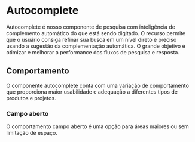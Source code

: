 # Autocomplete

Autocomplete é nosso componente de pesquisa com inteligência de complemento automático do que está sendo digitado. O recurso permite que o usuário consiga refinar sua busca em um nível direto e preciso usando a sugestão da complementação automática. O grande objetivo é otimizar e melhorar a performance dos fluxos de pesquisa e resposta.

## Comportamento
O componente autocomplete conta com uma variação de comportamento que proporciona maior usabilidade e adequação a diferentes tipos de produtos e projetos.

### Campo aberto
O comportamento campo aberto é uma opção para áreas maiores ou sem limitação de espaço.

<wiz-code-demo>
  <wiz-autocomplete data='[{
    "email":"john.doe@test.com.br",
    "name":"John Doe"
    },
    {
      "email":"aldrey.doe@test.com.br",
      "name":"Audrey Doe"
    },
    {
      "email":"potter.doe@test.com.br",
      "name":"Potter Doe"
    }]'
    search-result='name'
    search-item='name'
    (returnAutoComplete)="returnAutoComplete($event)"
    (getInputValue)="getInputAutoComplete($event)"
  ></wiz-autocomplete>
</wiz-code-demo>